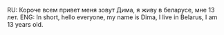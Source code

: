 RU: Короче всем привет меня зовут Дима, я живу в беларусе, мне 13 лет.
ENG: In short, hello everyone, my name is Dima, I live in Belarus, I am 13 years old.
